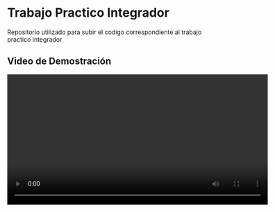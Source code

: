 # Trabajo Practico Integrador 
Repositorio utilizado para subir el codigo correspondiente al trabajo practico integrador 

## Video de Demostración

<video width="600" controls>
  <source src="./video_demostracion.mp4" type="video/mp4">
  Tu navegador no soporta la reproducción de videos.
</video>
